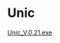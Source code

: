 # Unic


[Unic_V.0.21.exe](https://github.com/NaloK7/Unique/tree/27996076d85b435b2c9885f9fce3b4fad6c7292c/build)
